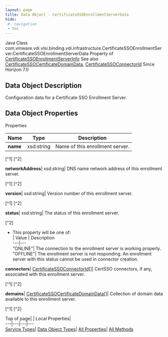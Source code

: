 ```yaml
---
layout: page
title: Data Object - CertificateSSOEnrollmentServerData
hide:
 #- navigation
 - toc
---
```






Java Class
    com.vmware.vdi.vlsi.binding.vdi.infrastructure.CertificateSSOEnrollmentServer.CertificateSSOEnrollmentServerData
Property of
     [CertificateSSOEnrollmentServerInfo](vdi.infrastructure.CertificateSSOEnrollmentServer.CertificateSSOEnrollmentServerInfo.md#field_detail)
See also
     [CertificateSSOCertificateDomainData](vdi.infrastructure.CertificateSSOEnrollmentServer.DomainData.md), [CertificateSSOConnectorId](vdi.entity.CertificateSSOConnectorId.md)
Since 
    Horizon 7.0

## Data Object Description 

Configuration data for a Certificate SSO Enrollment Server. 

## Data Object Properties

Properties

Name |  Type |  Description   
---|---|---  
**name**|  xsd:string|  Name of this enrollment server.   


[^1]
[^2]

  
**networkAddress**|  xsd:string|  DNS name network address of this enrollment server.   


[^1]
[^2]

  
**version**|  xsd:string|  Version number of this enrollment server.   


[^1]
[^2]

  
**status**|  xsd:string|  The status of this enrollment server.   


[^2]
  * This property will be one of:  
|  Value |  Description   
---|---  
"ONLINE"| The connection to the enrollment server is working properly.  
"OFFLINE"| The enrollment server is not responding. An enrollment server with this status cannot be used in connector creation.  

  
**connectors**| [CertificateSSOConnectorId[]](vdi.entity.CertificateSSOConnectorId.md)|  CertSSO connectors, if any, associated with this enrollment server.   


[^1]
[^2]

  
**domains**| [CertificateSSOCertificateDomainData[]](vdi.infrastructure.CertificateSSOEnrollmentServer.DomainData.md)|  Collection of domain data available to this enrollment server.   


[^1]
[^2]

  
  
  
Top of page| | Local Properties|   
---|---|---|---  
[Service Types](index-mo_types.md)| [Data Object Types](index-do_types.md)| [All Properties](index-properties.md)| [All Methods](index-methods.md)  
  
  

